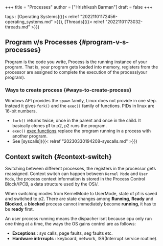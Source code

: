 +++
title = "Processes"
author = ["Hrishikesh Barman"]
draft = false
+++

tags
: [Operating Systems]({{< relref "20221101172456-operating_systems.md" >}}), [Threads]({{< relref "20221101173032-threads.md" >}})


## Program v/s Processes {#program-v-s-processes}

Program is the code you write, Process is the running instance of your program. That is, your program gets loaded into memory, registers from the processor are assigned to complete the execution of the process(your program).


### Ways to create process {#ways-to-create-process}

Windows API provides the `spawn` family, Linux does not provide in one step. Instead it gives `fork()` and the `exec()` family of functions. PIDs in linux are 16-bit numbers.

-   `fork()` returns twice, once in the parent and once in the child. It basically clones p1 to p2, p2 runs the program.
-   `exec()` [exec functions](https://itdobelikethat.org/post/exec-family/) replace the program running in a process with another program.
-   See [syscalls]({{< relref "20230330194208-syscalls.md" >}})


## Context switch {#context-switch}

Switching between different processes, the registers in the processor gets reassigned. Context switch can happen between `Kernel Mode` and `User Mode`, the process context information is stored in the Process Control Block/(PCB, a data structure used by the OS)/.

When switching modes from KernelMode to UserMode, state of p1 is saved and switched to p2. There are state changes among **Running**, **Ready** and **Blocked**, a **blocked** process cannot immediately become **running**, it has to be **ready** first.

An user process running means the dispacher isnt because cpu only run one thing at a time, the ways the OS gains control are as follows:

-   **Exceptions** : sys calls, page faults, seg faults etc.
-   **Hardware intrrrupts** : keyboard, network, ISR(Interrupt service routine).
